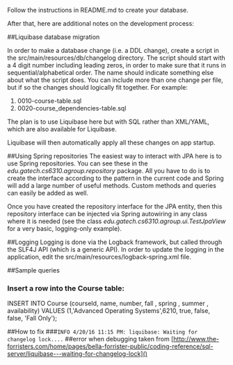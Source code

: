 Follow the instructions in README.md to create your database.

After that, here are additional notes on the development process:

##Liquibase database migration

In order to make a database change (i.e. a DDL change), create a script in the src/main/resources/db/changelog directory.
The script should start with a 4 digit number including leading zeros, in order to make
 sure that it runs in sequential/alphabetical order.  The name should indicate
 something else about what the script does.  You can include more than one change
 per file, but if so the changes should logically fit together. For example:

 1. 0010-course-table.sql
 2. 0020-course_dependencies-table.sql

 The plan is to use Liquibase here but with SQL rather than XML/YAML, which
 are also available for Liquibase.

 Liquibase will then automatically apply all these changes on app startup.

##Using Spring repositories
The easiest way to interact with JPA here is to use Spring repositories.  You can see these in the
*edu.gatech.cs6310.agroup.repository* package.  All you have to do is to create the interface according to the pattern in the
current code and Spring will add a large number of useful methods.  Custom methods and queries can easily be added as well.

Once you have created the repository interface for the JPA entity, then this repository interface can be injected
via Spring autowiring in any class where it is needed (see the class *edu.gatech.cs6310.agroup.ui.TestJpaView* for a very basic, logging-only
example).

##Logging
Logging is done via the Logback framework, but called through the SLF4J API (which is a generic API). In order to update the logging
in the application, edit the src/main/resources/logback-spring.xml file.

##Sample queries

### Insert a row into the Course table:

INSERT INTO Course (courseId, name, number, fall , spring , summer , availability)
VALUES (1,'Advanced Operating Systems',6210, true, false, false, 'Fall Only');


##How to fix
###```INFO 4/20/16 11:15 PM: liquibase: Waiting for changelog lock....```
##error when debugging
taken from [http://www.the-forristers.com/home/pages/bella-forrister-public/coding-reference/sql-server/liquibase---waiting-for-changelog-lock]()

